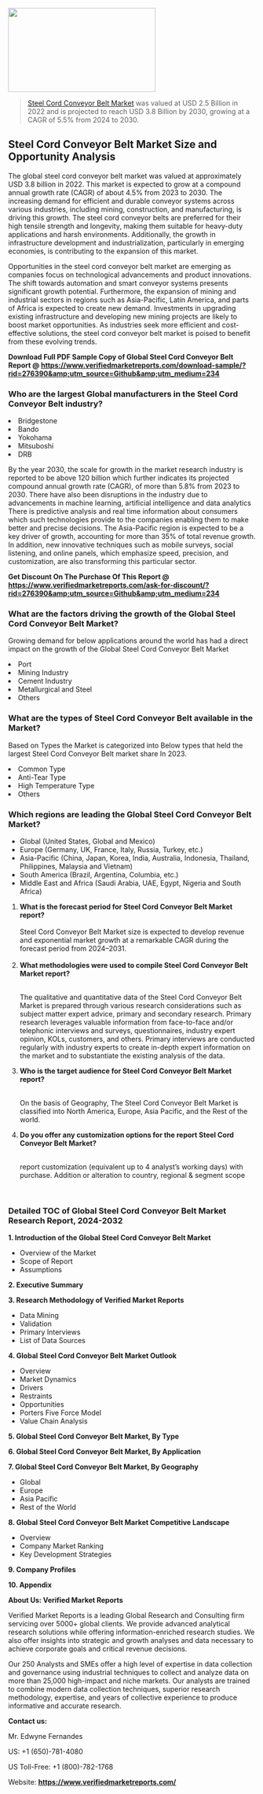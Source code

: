 <img src="https://ffe5etoiles.com/wp-content/uploads/2024/12/MST1-300x171.png" alt="" width="300" height="171" class="alignnone size-medium wp-image-20088" /><blockquote><p><p><a href="https://www.verifiedmarketreports.com/download-sample/?rid=276390&utm_source=Github&utm_medium=234" target="_blank">Steel Cord Conveyor Belt Market</a> was valued at USD 2.5 Billion in 2022 and is projected to reach USD 3.8 Billion by 2030, growing at a CAGR of 5.5% from 2024 to 2030.</p></blockquote><p><h2>Steel Cord Conveyor Belt Market Size and Opportunity Analysis</h2> <p>The global steel cord conveyor belt market was valued at approximately USD 3.8 billion in 2022. This market is expected to grow at a compound annual growth rate (CAGR) of about 4.5% from 2023 to 2030. The increasing demand for efficient and durable conveyor systems across various industries, including mining, construction, and manufacturing, is driving this growth. The steel cord conveyor belts are preferred for their high tensile strength and longevity, making them suitable for heavy-duty applications and harsh environments. Additionally, the growth in infrastructure development and industrialization, particularly in emerging economies, is contributing to the expansion of this market.</p> <p>Opportunities in the steel cord conveyor belt market are emerging as companies focus on technological advancements and product innovations. The shift towards automation and smart conveyor systems presents significant growth potential. Furthermore, the expansion of mining and industrial sectors in regions such as Asia-Pacific, Latin America, and parts of Africa is expected to create new demand. Investments in upgrading existing infrastructure and developing new mining projects are likely to boost market opportunities. As industries seek more efficient and cost-effective solutions, the steel cord conveyor belt market is poised to benefit from these evolving trends.</p> </p><p class=""><strong>Download Full PDF Sample Copy of Global Steel Cord Conveyor Belt Report @ <a href="https://www.verifiedmarketreports.com/download-sample/?rid=276390&amp;utm_source=Github&amp;utm_medium=234" target="_blank">https://www.verifiedmarketreports.com/download-sample/?rid=276390&amp;utm_source=Github&amp;utm_medium=234</a></strong></p><h3 id="" class="">Who are the largest Global manufacturers in the Steel Cord Conveyor Belt industry?</h3><p><li>Bridgestone</li><li> Bando</li><li> Yokohama</li><li> Mitsuboshi</li><li> DRB</li></p><div class=""><div class="" dir="" data-message-author-role="" data-message-id="" data-message-model-slug=""><div class=""><div class=""><div class=""><div class="" dir="" data-message-author-role="" data-message-id="" data-message-model-slug=""><div class=""><div class=""><p>By the year 2030, the scale for growth in the market research industry is reported to be above 120 billion which further indicates its projected compound annual growth rate (CAGR), of more than 5.8% from 2023 to 2030. There have also been disruptions in the industry due to advancements in machine learning, artificial intelligence and data analytics There is predictive analysis and real time information about consumers which such technologies provide to the companies enabling them to make better and precise decisions. The Asia-Pacific region is expected to be a key driver of growth, accounting for more than 35% of total revenue growth. In addition, new innovative techniques such as mobile surveys, social listening, and online panels, which emphasize speed, precision, and customization, are also transforming this particular sector.</p><p><strong>Get Discount On The Purchase Of This Report @&nbsp; <a href="https://www.verifiedmarketreports.com/ask-for-discount/?rid=276390&amp;utm_source=Github&amp;utm_medium=234" target="_blank">https://www.verifiedmarketreports.com/ask-for-discount/?rid=276390&amp;utm_source=Github&amp;utm_medium=234</a></strong></p></div></div></div></div></div></div></div></div><h3 id="" class="">What are the factors driving the growth of the Global Steel Cord Conveyor Belt Market?</h3><p id="" class="">Growing demand for below applications around the world has had a direct impact on the growth of the Global Steel Cord Conveyor Belt Market</p><p id="" class=""><li>Port</li><li> Mining Industry</li><li> Cement Industry</li><li> Metallurgical and Steel</li><li> Others</li></p><h3 id="" class="">What are the types of Steel Cord Conveyor Belt available in the Market?</h3><p id="" class="">Based on Types the Market is categorized into Below types that held the largest Steel Cord Conveyor Belt market share In 2023.</p><p id="" class=""><li>Common Type</li><li> Anti-Tear Type</li><li> High Temperature Type</li><li> Others</li></p><h3 id="" class="">Which regions are leading the Global Steel Cord Conveyor Belt Market?</h3><ul><li>Global (United States, Global and Mexico)</li><li>Europe (Germany, UK, France, Italy, Russia, Turkey, etc.)</li><li>Asia-Pacific (China, Japan, Korea, India, Australia, Indonesia, Thailand, Philippines, Malaysia and Vietnam)</li><li>South America (Brazil, Argentina, Columbia, etc.)</li><li>Middle East and Africa (Saudi Arabia, UAE, Egypt, Nigeria and South Africa)</li></ul><p><ol><li><strong>What is the forecast period for Steel Cord Conveyor Belt Market report?<br /></strong><br /><span data-sheets-root="1" data-sheets-value="{&quot;1&quot;:2,&quot;2&quot;:&quot;XXXX size is expected to develop revenue and exponential market growth at a remarkable CAGR during the forecast period from 2024&ndash;2030.&quot;}" data-sheets-userformat="{&quot;2&quot;:12674,&quot;4&quot;:{&quot;1&quot;:2,&quot;2&quot;:16776960},&quot;10&quot;:2,&quot;11&quot;:0,&quot;15&quot;:&quot;Arial&quot;,&quot;16&quot;:12}">Steel Cord Conveyor Belt Market size is expected to develop revenue and exponential market growth at a remarkable CAGR during the forecast period from 2024&ndash;2031.</span><br /><br /></li><li><strong>What methodologies were used to compile Steel Cord Conveyor Belt Market report?<br /><br /></strong><p>The qualitative and quantitative data of the&nbsp;Steel Cord Conveyor Belt Market is prepared through various research considerations such as subject matter expert advice, primary and secondary research. Primary research leverages valuable information from face-to-face and/or telephonic interviews and surveys, questionnaires, industry expert opinion, KOLs, customers, and others. Primary interviews are conducted regularly with industry experts to create in-depth expert information on the market and to substantiate the existing analysis of the data.&nbsp;</p></li><li><strong>Who is the target audience for Steel Cord Conveyor Belt Market report?<br /><br /></strong><p>On the basis of Geography, The&nbsp;Steel Cord Conveyor Belt Market is classified into North America, Europe, Asia Pacific, and the Rest of the world.</p></li><li><strong>Do you offer any customization options for the report Steel Cord Conveyor Belt Market?<br /><br /></strong><p>report customization (equivalent up to 4 analyst&rsquo;s working days) with purchase. Addition or alteration to country, regional &amp; segment scope</p><p>&nbsp;</p></li></ol></p><h3 id="" class="">Detailed TOC of Global Steel Cord Conveyor Belt Market Research Report, 2024-2032</h3><p id="" class=""><strong>1. Introduction of the Global Steel Cord Conveyor Belt Market</strong></p><ul><li>Overview of the Market</li><li>Scope of Report</li><li>Assumptions</li></ul><p id="" class=""><strong>2. Executive Summary</strong></p><p id="" class=""><strong>3. Research Methodology of&nbsp;Verified Market Reports</strong></p><ul><li>Data Mining</li><li>Validation</li><li>Primary Interviews</li><li>List of Data Sources</li></ul><p id="" class=""><strong>4. Global Steel Cord Conveyor Belt Market Outlook</strong></p><ul><li>Overview</li><li>Market Dynamics</li><li>Drivers</li><li>Restraints</li><li>Opportunities</li><li>Porters Five Force Model</li><li>Value Chain Analysis</li></ul><p id="" class=""><strong>5. Global Steel Cord Conveyor Belt Market, By&nbsp;Type</strong></p><p id="" class=""><strong>6. Global Steel Cord Conveyor Belt Market, By Application</strong></p><p id="" class=""><strong>7. Global Steel Cord Conveyor Belt Market, By Geography</strong></p><ul><li>Global</li><li>Europe</li><li>Asia Pacific</li><li>Rest of the World</li></ul><p id="" class=""><strong>8. Global Steel Cord Conveyor Belt Market Competitive Landscape</strong></p><ul><li>Overview</li><li>Company Market Ranking</li><li>Key Development Strategies</li></ul><p id="" class=""><strong>9. Company Profiles</strong></p><p id="" class=""><strong>10. Appendix</strong></p><p id="" class=""><strong>About Us: Verified Market Reports</strong></p><p id="" class="">Verified Market Reports is a leading Global Research and Consulting firm servicing over 5000+ global clients. We provide advanced analytical research solutions while offering information-enriched research studies. We also offer insights into strategic and growth analyses and data necessary to achieve corporate goals and critical revenue decisions.</p><p id="" class="">Our 250 Analysts and SMEs offer a high level of expertise in data collection and governance using industrial techniques to collect and analyze data on more than 25,000 high-impact and niche markets. Our analysts are trained to combine modern data collection techniques, superior research methodology, expertise, and years of collective experience to produce informative and accurate research.</p><p id="" class=""><strong>Contact us:</strong></p><p id="" class="">Mr. Edwyne Fernandes</p><p id="" class="">US: +1 (650)-781-4080</p><p id="" class="">US Toll-Free: +1 (800)-782-1768</p><p id="" class="">Website: <a target="" data-test-app-aware-link=""><strong>https://www.verifiedmarketreports.com/</strong></a></p>
